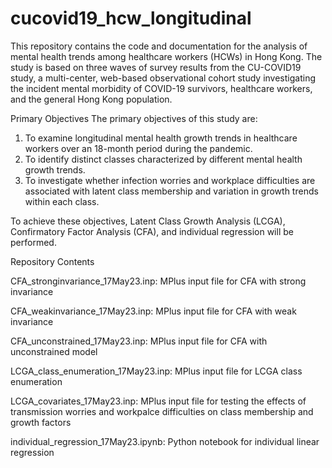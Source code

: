 # cucovid19_hcw_longitudinal

This repository contains the code and documentation for the analysis of mental health trends among healthcare workers (HCWs) in Hong Kong. The study is based on three waves of survey results from the CU-COVID19 study, a multi-center, web-based observational cohort study investigating the incident mental morbidity of COVID-19 survivors, healthcare workers, and the general Hong Kong population.

Primary Objectives
The primary objectives of this study are:

1. To examine longitudinal mental health growth trends in healthcare workers over an 18-month period during the pandemic.
2. To identify distinct classes characterized by different mental health growth trends.
3. To investigate whether infection worries and workplace difficulties are associated with latent class membership and variation in growth trends within each class.

To achieve these objectives, Latent Class Growth Analysis (LCGA), Confirmatory Factor Analysis (CFA), and individual regression will be performed.

Repository Contents

CFA_stronginvariance_17May23.inp: MPlus input file for CFA with strong invariance

CFA_weakinvariance_17May23.inp: MPlus input file for CFA with weak invariance

CFA_unconstrained_17May23.inp: MPlus input file for CFA with unconstrained model

LCGA_class_enumeration_17May23.inp: MPlus input file for LCGA class enumeration

LCGA_covariates_17May23.inp: MPlus input file for testing the effects of transmission worries and workpalce difficulties on class membership and growth factors

individual_regression_17May23.ipynb: Python notebook for individual linear regression
